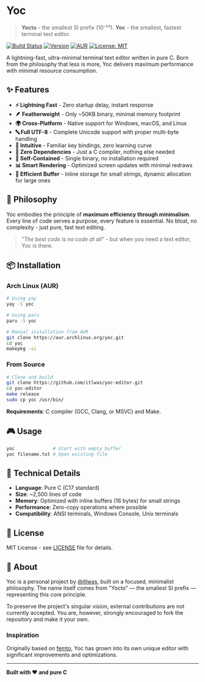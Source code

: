 # Yoc

> **Yocto** - the smallest SI prefix (10⁻²⁴). **Yoc** - the smallest, fastest terminal text editor.

[![Build Status](https://github.com/itlwas/yoc-editor/workflows/nightly/badge.svg)](https://github.com/itlwas/yoc-editor/actions)
[![Version](https://img.shields.io/badge/version-1.0.0-blue.svg)](https://github.com/itlwas/yoc-editor/releases)
[![AUR](https://img.shields.io/aur/version/yoc)](https://aur.archlinux.org/packages/yoc)
[![License: MIT](https://img.shields.io/badge/License-MIT-yellow.svg)](https://opensource.org/licenses/MIT)

A lightning-fast, ultra-minimal terminal text editor written in pure C. Born from the philosophy that less is more, Yoc delivers maximum performance with minimal resource consumption.

## ✨ Features

- **⚡ Lightning Fast** - Zero startup delay, instant response
- **🪶 Featherweight** - Only ~50KB binary, minimal memory footprint
- **🌍 Cross-Platform** - Native support for Windows, macOS, and Linux
- **🔤 Full UTF-8** - Complete Unicode support with proper multi-byte handling
- **🎯 Intuitive** - Familiar key bindings, zero learning curve
- **💾 Zero Dependencies** - Just a C compiler, nothing else needed
- **🔧 Self-Contained** - Single binary, no installation required
- **📊 Smart Rendering** - Optimized screen updates with minimal redraws
- **🔄 Efficient Buffer** - Inline storage for small strings, dynamic allocation for large ones

## 🚀 Philosophy

Yoc embodies the principle of **maximum efficiency through minimalism**. Every line of code serves a purpose, every feature is essential. No bloat, no complexity - just pure, fast text editing.

> *"The best code is no code at all"* - but when you need a text editor, Yoc is there.

## 📦 Installation

### Arch Linux (AUR)
```bash
# Using yay
yay -S yoc

# Using paru
paru -S yoc

# Manual installation from AUR
git clone https://aur.archlinux.org/yoc.git
cd yoc
makepkg -si
```

### From Source
```bash
# Clone and build
git clone https://github.com/itlwas/yoc-editor.git
cd yoc-editor
make release
sudo cp yoc /usr/bin/
```

**Requirements**: C compiler (GCC, Clang, or MSVC) and Make.

## 🎮 Usage

```bash
yoc              # Start with empty buffer
yoc filename.txt # Open existing file
```

## 🔧 Technical Details

- **Language**: Pure C (C17 standard)
- **Size**: ~2,500 lines of code
- **Memory**: Optimized with inline buffers (16 bytes) for small strings
- **Performance**: Zero-copy operations where possible
- **Compatibility**: ANSI terminals, Windows Console, Unix terminals

## 📄 License

MIT License - see [LICENSE](LICENSE) file for details.

## 🤝 About

Yoc is a personal project by [@itlwas](https://github.com/itlwas), built on a focused, minimalist philosophy. The name itself comes from "Yocto" — the smallest SI prefix — representing this core principle.

To preserve the project's singular vision, external contributions are not currently accepted. You are, however, strongly encouraged to fork the repository and make it your own.

### Inspiration
Originally based on [femto](https://github.com/wadiim/femto), Yoc has grown into its own unique editor with significant improvements and optimizations.

---

**Built with ❤️ and pure C**
